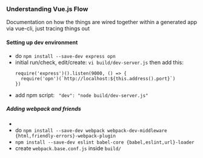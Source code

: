 ### Understanding Vue.js Flow

Documentation on how the things are wired together within a generated app via
vue-cli, just tracing things out


#### Setting up dev environment
- do ```npm install --save-dev express opn```
- initial run/check, edit/create: ```vi build/dev-server.js``` then add this:
  ```
  require('express')().listen(9000, () => {
    require('opn')(`http://localhost:${this.address().port}`)
  })
  ```
- add npm script: ``` "dev": "node build/dev-server.js"```

##### Adding webpack and friends
-
- do ```npm install --save-dev webpack webpack-dev-middleware {html,friendly-errors}-webpack-plugin```
- ```npm install --save-dev eslint babel-core {babel,eslint,url}-loader```
- create ```webpack.base.conf.js``` inside ```build/```
